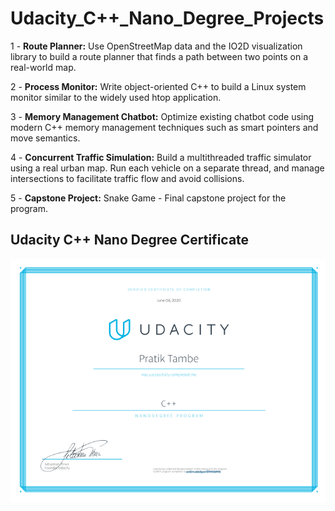 # Udacity_C++_Nano_Degree_Projects

1 - **Route Planner:** Use OpenStreetMap data and the IO2D visualization library to build a route planner that finds a path between two points on a real-world map.

2 - **Process Monitor:** Write object-oriented C++ to build a Linux system monitor similar to the widely used htop application.

3 - **Memory Management Chatbot:** Optimize existing chatbot code using modern C++ memory management techniques such as smart pointers and move semantics.

4 - **Concurrent Traffic Simulation:** Build a multithreaded traffic simulator using a real urban map. Run each vehicle on a separate thread, and manage intersections to facilitate traffic flow and avoid collisions.

5 - **Capstone Project:** Snake Game - Final capstone project for the program.

## Udacity C++ Nano Degree Certificate

<img src="Udacity C++.PNG" title="Udacity C++ Nanodegree Certificate">
